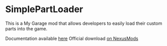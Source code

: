 # SimplePartLoader

This is a My Garage mod that allows developers to easily load their custom parts into the game.

Documentation available [here](https://fedearre.github.io/my-garage-modding-docs/)
Official download [on NexusMods](https://www.nexusmods.com/mygarage/mods/7)
